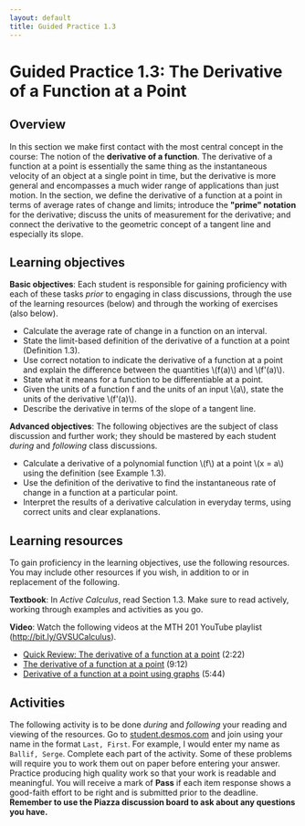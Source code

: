 ```yaml
---
layout: default
title: Guided Practice 1.3
---
```

# Guided Practice 1.3:	The Derivative of a Function at a Point

## Overview

In this section we make first contact with the most central concept in the course: The notion of the **derivative of a function**. The derivative of a function at a point is essentially the same thing as the instantaneous velocity of an object at a single point in time, but the derivative is more general and encompasses a much wider range of applications than just motion. In the section, we define the derivative of a function at a point in terms of average rates of change and limits; introduce the **"prime" notation** for the derivative; discuss the units of measurement for the derivative; and connect the derivative to the geometric concept of a tangent line and especially its slope.

## Learning objectives

__Basic objectives__: Each student is responsible for gaining proficiency with each of these tasks _prior_ to engaging in class discussions, through the use of the learning resources (below) and through the working of exercises (also below).

* Calculate the average rate of change in a function on an interval.
* State the limit-based definition of the derivative of a function at a point (Definition 1.3).
* Use correct notation to indicate the derivative of a function at a point and explain the difference between the quantities \\(f(a)\\) and \\(f'(a)\\).
* State what it means for a function to be differentiable at a point.
* Given the units of a function f and the units of an input \\(a\\), state the units of the derivative \\(f'(a)\\).
* Describe the derivative in terms of the slope of a tangent line.

__Advanced objectives__: The following objectives are the subject of class discussion and further work; they should be mastered by each student _during_ and _following_ class discussions.

* Calculate a derivative of a polynomial function \\(f\\) at a point \\(x = a\\) using the definition (see Example 1.3).
* Use the definition of the derivative to find the instantaneous rate of change in a function at a particular point.
* Interpret the results of a derivative calculation in everyday terms, using correct units and clear explanations.

## Learning resources

To gain proficiency in the learning objectives, use the following resources. You may include other resources if you wish, in addition to or in replacement of the following.

__Textbook__: In _Active Calculus_, read Section 1.3. Make sure to read actively, working through examples and activities as you go.

__Video__: Watch the following videos at the MTH 201 YouTube playlist (http://bit.ly/GVSUCalculus).

- [Quick Review: The derivative of a function at a point](http://www.youtube.com/watch?v=0zpQnwVaU28) (2:22)
- [The derivative of a function at a point](http://www.youtube.com/watch?v=fQ5yelPpFk0) (9:12)
- [Derivative of a function at a point using graphs](http://www.youtube.com/watch?v=0DJPSYeLFpc) (5:44)

## Activities

The following activity is to be done _during_ and _following_ your reading and viewing of the resources. Go to [student.desmos.com](https://student.desmos.com/?prepopulateCode=5X5KZS) and join using your name in the format `Last, First`. For example, I would enter my name as `Ballif, Serge`. Complete each part of the activity. Some of these problems will require you to work them out on paper before entering your answer. Practice producing high quality work so that your work is readable and meaningful. You will receive a mark of __Pass__ if each item response shows a good-faith effort to be right and is submitted prior to the deadline. __Remember to use the Piazza discussion board to ask about any questions you have.__
